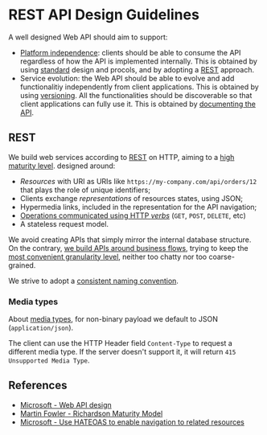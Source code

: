 REST API Design Guidelines
==========================

A well designed Web API should aim to support:

* [Platform independence](platform-independence.md): clients should be able to consume the API regardless of how the API is implemented internally. This is obtained by using [standard](standards.md) design and procols, and by adopting a [REST](rest.md) approach.
* Service evolution: the Web API should be able to evolve and add functionalitiy independently from client applications. This is obtained by using [versioning](versioning.md). All the functionalities should be discoverable so that client applications can fully use it. This is obtained by [documenting the API](documenting.md).


## REST
We build web services according to [REST](rest.md) on HTTP, aiming to a [high maturity level](rest.md#maturity-model).  designed around:

* *Resources* with URI as URIs like `https://my-company.com/api/orders/12` that plays the role of unique identifiers;
* Clients exchange *representations* of resources states, using JSON;
* Hypermedia links, included in the representation for the API navigation;
* [Operations communicated using HTTP *verbs*](http-verbs.md) (`GET`, `POST`, `DELETE`, etc)
* A stateless request model.

We avoid creating APIs that simply mirror the internal database structure. On the contrary, [we build APIs around business flows](rest.md#organize-the-API-around-resources), trying to keep the [most convenient granularity level](granularity-level.md), neither too chatty nor too coarse-grained.

We strive to adopt a [consistent naming convention](rest.md#naming-conventions).

### Media types
About [media types](media-types.md), for non-binary payload we default to JSON (`application/json`).

The client can use the HTTP Header field `Content-Type` to request a different media type. If the server doesn't support it, it will return `415 Unsupported Media Type`.

## References
* [Microsoft - Web API design](https://docs.microsoft.com/en-us/azure/architecture/best-practices/api-design)
* [Martin Fowler - Richardson Maturity Model](https://martinfowler.com/articles/richardsonMaturityModel.html)
* [Microsoft - Use HATEOAS to enable navigation to related resources](https://docs.microsoft.com/en-us/azure/architecture/best-practices/api-design#use-hateoas-to-enable-navigation-to-related-resources)
